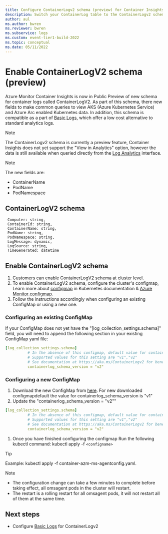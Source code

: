 ```yaml
---
title: Configure ContainerLogv2 schema (preview) for Container Insights
description: Switch your ContainerLog table to the ContainerLogv2 schema
author: aul
ms.author: bwren
ms.reviewer: bwren
ms.subservice: logs
ms.custom: event-tier1-build-2022
ms.topic: conceptual
ms.date: 05/11/2022
---
```


# Enable ContainerLogV2 schema (preview)
Azure Monitor Container Insights is now in Public Preview of new schema for container logs called ContainerLogV2. As part of this schema, there new fields to make common queries to view AKS (Azure Kubernetes Service) and Azure Arc enabled Kubernetes data. In addition, this schema is compatible as a part of [Basic Logs](../logs/basic-logs-configure.md), which offer a low cost alternative to standard analytics logs.

> [!NOTE]
> The ContainerLogv2 schema is currently a preview feature, Container Insights does not yet support the "View in Analytics" option, however the data is still available when queried directly from the [Log Analytics](./container-insights-log-query) interface.

>[!NOTE]
>The new fields are:
>* ContainerName
>* PodName
>* PodNamespace

## ContainerLogV2 schema
```kusto
 Computer: string,
 ContainerId: string,
 ContainerName: string,
 PodName: string,
 PodNamespace: string,
 LogMessage: dynamic,
 LogSource: string,
 TimeGenerated: datetime
```
## Enable ContainerLogV2 schema
1. Customers can enable ContainerLogV2 schema at cluster level. 
2. To enable ContainerLogV2 schema, configure the cluster's configmap, Learn more about [configmap](https://kubernetes.io/docs/tasks/configure-pod-container/configure-pod-configmap/) in Kubernetes documentation & [Azure Monitor configmap](./container-insights-agent-config.md#configmap-file-settings-overview).
3. Follow the instructions accordingly when configuring an existing ConfigMap or using a new one.

### Configuring an existing ConfigMap
If your ConfigMap does not yet have the "[log_collection_settings.schema]" field, you will need to append the following section in your existing ConfigMap yaml file:

```yaml
[log_collection_settings.schema]
          # In the absence of this configmap, default value for containerlog_schema_version is "v1"
          # Supported values for this setting are "v1","v2"
          # See documentation at https://aka.ms/ContainerLogv2 for benefits of v2 schema over v1 schema before opting for "v2" schema
          containerlog_schema_version = "v2"
```

### Configuring a new ConfigMap
1. Download the new ConfigMap from [here](https://aka.ms/container-azm-ms-agentconfig). For new downloaded configmapdefault the value for containerlog_schema_version is "v1"
1. Update the "containerlog_schema_version = "v2""

```yaml
[log_collection_settings.schema]
          # In the absence of this configmap, default value for containerlog_schema_version is "v1"
          # Supported values for this setting are "v1","v2"
          # See documentation at https://aka.ms/ContainerLogv2 for benefits of v2 schema over v1 schema before opting for "v2" schema
          containerlog_schema_version = "v2"
```

1. Once you have finished configuring the configmap Run the following kubectl command: kubectl apply -f `<configname>`

>[!TIP]
>Example: kubectl apply -f container-azm-ms-agentconfig.yaml.

>[!NOTE]
>* The configuration change can take a few minutes to complete before taking effect, all omsagent pods in the cluster will restart. 
>* The restart is a rolling restart for all omsagent pods, it will not restart all of them at the same time.

## Next steps
* Configure [Basic Logs](../logs/basic-logs-configure.md) for ContainerLogv2

